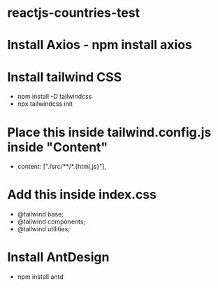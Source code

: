 # reactjs-countries-test
 
# Install Axios - npm install axios

# Install tailwind CSS 
 - npm install -D tailwindcss
 - npx tailwindcss init

 # Place this inside tailwind.config.js inside "Content"

 - content: ["./src/**/*.{html,js}"],

 # Add this inside index.css

- @tailwind base;
- @tailwind components;
- @tailwind utilities;


# Install AntDesign

- npm install antd